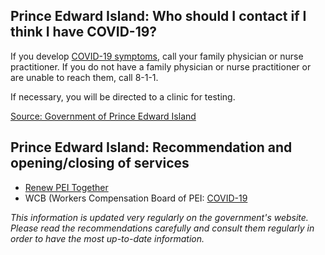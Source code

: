 ## Prince Edward Island: Who should I contact if I think I have COVID-19?

If you develop [COVID-19 symptoms](https://www.princeedwardisland.ca/en/information/health-and-wellness/about-covid-19-coronavirus), call your family physician or nurse practitioner. If you do not have a family physician or nurse practitioner or are unable to reach them, call 8-1-1.

If necessary, you will be directed to a clinic for testing.

[Source: Government of Prince Edward Island](https://www.princeedwardisland.ca/en/information/health-and-wellness/covid-19-when-should-i-call-811)

## Prince Edward Island: Recommendation and opening/closing of services

- [Renew PEI Together](https://www.princeedwardisland.ca/en/topic/renew-pei-together)
- WCB (Workers Compensation Board of PEI: [COVID-19](http://www.wcb.pe.ca/Home/Covid19)

_This information is updated very regularly on the government's website. Please read the recommendations carefully and consult them regularly in order to have the most up-to-date information._
